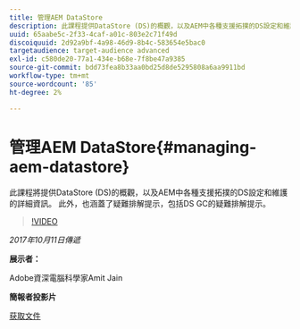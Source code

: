 ```yaml
---
title: 管理AEM DataStore
description: 此課程提供DataStore (DS)的概觀，以及AEM中各種支援拓撲的DS設定和維護的詳細資訊。 此外，也涵蓋了疑難排解提示，包括DS GC的疑難排解提示。
uuid: 65aabe5c-2f33-4caf-a01c-803e2c71f49d
discoiquuid: 2d92a9bf-4a98-46d9-8b4c-583654e5bac0
targetaudience: target-audience advanced
exl-id: c580de20-77a1-434e-b68e-7f8be47a9385
source-git-commit: bdd73fea8b33aa0bd25d8de5295808a6aa9911bd
workflow-type: tm+mt
source-wordcount: '85'
ht-degree: 2%

---
```


# 管理AEM DataStore{#managing-aem-datastore}

此課程將提供DataStore (DS)的概觀，以及AEM中各種支援拓撲的DS設定和維護的詳細資訊。 此外，也涵蓋了疑難排解提示，包括DS GC的疑難排解提示。

>[!VIDEO](https://video.tv.adobe.com/v/20422/?quality=9)

*2017年10月11日傳遞*

**展示者：**

Adobe資深電腦科學家Amit Jain

**簡報者投影片**

[获取文件](assets/managing-aem-datastoreoct17.pdf)
<!--
[Get back to the Overview](https://helpx.adobe.com/experience-manager/kt/eseminars/gems/aem-index.html)
-->
